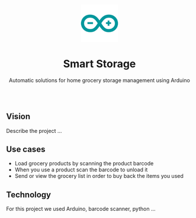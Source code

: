 <div align="center">
  <p>
      <img width="20%" src="/arduino.svg">
  </p>
  <b><h1> Smart Storage </h1></b>
  <p>Automatic solutions for home grocery storage management using<href="https://www.arduino.cc"> Arduino </a></p>
</div>
<br>

<br>

## Vision
Describe the project ...


## Use cases
- Load grocery products by scanning the product barcode
- When you use a product scan the barcode to unload it
- Send or view the grocery list in order to buy back the items you used

## Technology
For this project we used Arduino, barcode scanner, python ...



